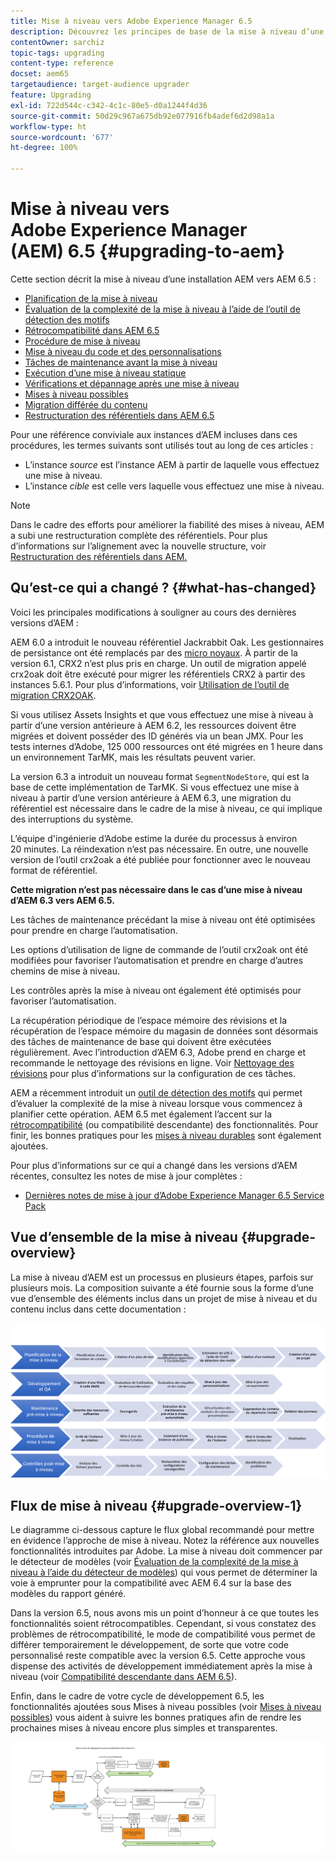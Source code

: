 ```yaml
---
title: Mise à niveau vers Adobe Experience Manager 6.5
description: Découvrez les principes de base de la mise à niveau d’une installation Adobe Experience Manager (AEM) plus ancienne vers AEM 6.5.
contentOwner: sarchiz
topic-tags: upgrading
content-type: reference
docset: aem65
targetaudience: target-audience upgrader
feature: Upgrading
exl-id: 722d544c-c342-4c1c-80e5-d0a1244f4d36
source-git-commit: 50d29c967a675db92e077916fb4adef6d2d98a1a
workflow-type: ht
source-wordcount: '677'
ht-degree: 100%

---
```


# Mise à niveau vers Adobe Experience Manager (AEM) 6.5 {#upgrading-to-aem}

Cette section décrit la mise à niveau d’une installation AEM vers AEM 6.5 :

* [Planification de la mise à niveau](/help/sites-deploying/upgrade-planning.md)
* [Évaluation de la complexité de la mise à niveau à l’aide de l’outil de détection des motifs](/help/sites-deploying/pattern-detector.md)
* [Rétrocompatibilité dans AEM 6.5](/help/sites-deploying/backward-compatibility.md)
  <!--* [Using Offline Reindexing To Reduce Downtime During an Upgrade](/help/sites-deploying/upgrade-offline-reindexing.md)-->
* [Procédure de mise à niveau](/help/sites-deploying/upgrade-procedure.md)
* [Mise à niveau du code et des personnalisations](/help/sites-deploying/upgrading-code-and-customizations.md)
* [Tâches de maintenance avant la mise à niveau](/help/sites-deploying/pre-upgrade-maintenance-tasks.md)
* [Exécution d’une mise à niveau statique](/help/sites-deploying/in-place-upgrade.md)
* [Vérifications et dépannage après une mise à niveau](/help/sites-deploying/post-upgrade-checks-and-troubleshooting.md)
* [Mises à niveau possibles](/help/sites-deploying/sustainable-upgrades.md)
* [Migration différée du contenu](/help/sites-deploying/lazy-content-migration.md)
* [Restructuration des référentiels dans AEM 6.5](/help/sites-deploying/repository-restructuring.md)

Pour une référence conviviale aux instances d’AEM incluses dans ces procédures, les termes suivants sont utilisés tout au long de ces articles :

* L’instance *source* est l’instance AEM à partir de laquelle vous effectuez une mise à niveau.
* L’instance *cible* est celle vers laquelle vous effectuez une mise à niveau.

>[!NOTE]
>
>Dans le cadre des efforts pour améliorer la fiabilité des mises à niveau, AEM a subi une restructuration complète des référentiels. Pour plus d’informations sur l’alignement avec la nouvelle structure, voir [Restructuration des référentiels dans AEM.](/help/sites-deploying/repository-restructuring.md)

## Qu’est-ce qui a changé ? {#what-has-changed}

Voici les principales modifications à souligner au cours des dernières versions d’AEM :

AEM 6.0 a introduit le nouveau référentiel Jackrabbit Oak. Les gestionnaires de persistance ont été remplacés par des [micro noyaux](/help/sites-deploying/platform.md#contentbody_title_4). À partir de la version 6.1, CRX2 n’est plus pris en charge. Un outil de migration appelé crx2oak doit être exécuté pour migrer les référentiels CRX2 à partir des instances 5.6.1. Pour plus d’informations, voir [Utilisation de l’outil de migration CRX2OAK](/help/sites-deploying/using-crx2oak.md).

Si vous utilisez Assets Insights et que vous effectuez une mise à niveau à partir d’une version antérieure à AEM 6.2, les ressources doivent être migrées et doivent posséder des ID générés via un bean JMX. Pour les tests internes d’Adobe, 125 000 ressources ont été migrées en 1 heure dans un environnement TarMK, mais les résultats peuvent varier.

La version 6.3 a introduit un nouveau format `SegmentNodeStore`, qui est la base de cette implémentation de TarMK. Si vous effectuez une mise à niveau à partir d’une version antérieure à AEM 6.3, une migration du référentiel est nécessaire dans le cadre de la mise à niveau, ce qui implique des interruptions du système.

L’équipe d&#39;ingénierie d’Adobe estime la durée du processus à environ 20 minutes. La réindexation n’est pas nécessaire. En outre, une nouvelle version de l’outil crx2oak a été publiée pour fonctionner avec le nouveau format de référentiel.

**Cette migration n’est pas nécessaire dans le cas d’une mise à niveau d’AEM 6.3 vers AEM 6.5.**

Les tâches de maintenance précédant la mise à niveau ont été optimisées pour prendre en charge l’automatisation.

Les options d’utilisation de ligne de commande de l’outil crx2oak ont été modifiées pour favoriser l’automatisation et prendre en charge d’autres chemins de mise à niveau.

Les contrôles après la mise à niveau ont également été optimisés pour favoriser l’automatisation.

La récupération périodique de l’espace mémoire des révisions et la récupération de l’espace mémoire du magasin de données sont désormais des tâches de maintenance de base qui doivent être exécutées régulièrement. Avec l’introduction d’AEM 6.3, Adobe prend en charge et recommande le nettoyage des révisions en ligne. Voir [Nettoyage des révisions](/help/sites-deploying/revision-cleanup.md) pour plus d’informations sur la configuration de ces tâches.

AEM a récemment introduit un [outil de détection des motifs](/help/sites-deploying/pattern-detector.md) qui permet d’évaluer la complexité de la mise à niveau lorsque vous commencez à planifier cette opération. AEM 6.5 met également l’accent sur la [rétrocompatibilité](/help/sites-deploying/backward-compatibility.md) (ou compatibilité descendante) des fonctionnalités. Pour finir, les bonnes pratiques pour les [mises à niveau durables](/help/sites-deploying/sustainable-upgrades.md) sont également ajoutées.

Pour plus d’informations sur ce qui a changé dans les versions d’AEM récentes, consultez les notes de mise à jour complètes :

* [Dernières notes de mise à jour d’Adobe Experience Manager 6.5 Service Pack](/help/release-notes/release-notes.md)

## Vue d’ensemble de la mise à niveau {#upgrade-overview}

La mise à niveau d’AEM est un processus en plusieurs étapes, parfois sur plusieurs mois. La composition suivante a été fournie sous la forme d’une vue d’ensemble des éléments inclus dans un projet de mise à niveau et du contenu inclus dans cette documentation :

![screen_shot_2018-03-30at80708am](assets/screen_shot_2018-03-30at80708am.png)

## Flux de mise à niveau {#upgrade-overview-1}

Le diagramme ci-dessous capture le flux global recommandé pour mettre en évidence l’approche de mise à niveau. Notez la référence aux nouvelles fonctionnalités introduites par Adobe. La mise à niveau doit commencer par le détecteur de modèles (voir [Évaluation de la complexité de la mise à niveau à l’aide du détecteur de modèles](/help/sites-deploying/pattern-detector.md)) qui vous permet de déterminer la voie à emprunter pour la compatibilité avec AEM 6.4 sur la base des modèles du rapport généré.

Dans la version 6.5, nous avons mis un point d’honneur à ce que toutes les fonctionnalités soient rétrocompatibles. Cependant, si vous constatez des problèmes de rétrocompatibilité, le mode de compatibilité vous permet de différer temporairement le développement, de sorte que votre code personnalisé reste compatible avec la version 6.5. Cette approche vous dispense des activités de développement immédiatement après la mise à niveau (voir [Compatibilité descendante dans AEM 6.5](/help/sites-deploying/backward-compatibility.md)).

Enfin, dans le cadre de votre cycle de développement 6.5, les fonctionnalités ajoutées sous Mises à niveau possibles (voir [Mises à niveau possibles](/help/sites-deploying/sustainable-upgrades.md)) vous aident à suivre les bonnes pratiques afin de rendre les prochaines mises à niveau encore plus simples et transparentes.

![6_4_upgrade_overviewflowchart-newpage3](assets/6_4_upgrade_overviewflowchart-newpage3.png)
